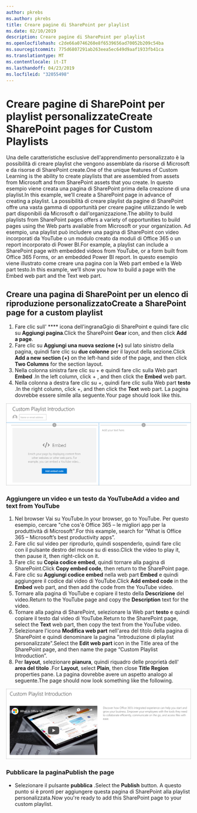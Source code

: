 ```yaml
---
author: pkrebs
ms.author: pkrebs
title: Creare pagine di SharePoint per playlist
ms.date: 02/10/2019
description: Creare pagine di SharePoint per playlist
ms.openlocfilehash: c2de66a0746260e8f6539656ad70052b209c54ba
ms.sourcegitcommit: 775d6807291ab263eea5ec649d9aaf1933fb41ca
ms.translationtype: MT
ms.contentlocale: it-IT
ms.lasthandoff: 04/23/2019
ms.locfileid: "32055498"
---
```

# <a name="create-sharepoint-pages-for-custom-playlists"></a><span data-ttu-id="df670-103">Creare pagine di SharePoint per playlist personalizzate</span><span class="sxs-lookup"><span data-stu-id="df670-103">Create SharePoint pages for Custom Playlists</span></span>

<span data-ttu-id="df670-104">Una delle caratteristiche esclusive dell'apprendimento personalizzato è la possibilità di creare playlist che vengono assemblate da risorse di Microsoft e da risorse di SharePoint create.</span><span class="sxs-lookup"><span data-stu-id="df670-104">One of the unique features of Custom Learning is the ability to create playlists that are assembled from assets from Microsoft and from SharePoint assets that you create.</span></span> <span data-ttu-id="df670-105">In questo esempio viene creata una pagina di SharePoint prima della creazione di una playlist.</span><span class="sxs-lookup"><span data-stu-id="df670-105">In this example, we’ll create a SharePoint page in advance of creating a playlist.</span></span> <span data-ttu-id="df670-106">La possibilità di creare playlist da pagine di SharePoint offre una vasta gamma di opportunità per creare pagine utilizzando le web part disponibili da Microsoft o dall'organizzazione.</span><span class="sxs-lookup"><span data-stu-id="df670-106">The ability to build playlists from SharePoint pages offers a variety of opportunities to build pages using the Web parts available from Microsoft or your organization.</span></span> <span data-ttu-id="df670-107">Ad esempio, una playlist può includere una pagina di SharePoint con video incorporati da YouTube o un modulo creato da moduli di Office 365 o un report incorporato di Power BI.</span><span class="sxs-lookup"><span data-stu-id="df670-107">For example, a playlist can include a SharePoint page with embedded videos from YouTube, or a form built from Office 365 Forms, or an embedded Power BI report.</span></span> <span data-ttu-id="df670-108">In questo esempio viene illustrato come creare una pagina con la Web part embed e la Web part testo.</span><span class="sxs-lookup"><span data-stu-id="df670-108">In this example, we’ll show you how to build a page with the Embed web part and the Text web part.</span></span>  

## <a name="create-a-sharepoint-page-for-a-custom-playlist"></a><span data-ttu-id="df670-109">Creare una pagina di SharePoint per un elenco di riproduzione personalizzato</span><span class="sxs-lookup"><span data-stu-id="df670-109">Create a SharePoint page for a custom playlist</span></span>

1. <span data-ttu-id="df670-110">Fare clic sull' \*\*\*\* icona dell'ingranaGgio di SharePoint e quindi fare clic su **Aggiungi pagina**.</span><span class="sxs-lookup"><span data-stu-id="df670-110">Click the SharePoint **Gear** icon, and then click **Add a page**.</span></span>
2. <span data-ttu-id="df670-111">Fare clic su **Aggiungi una nuova sezione (+)** sul lato sinistro della pagina, quindi fare clic su **due colonne** per il layout della sezione.</span><span class="sxs-lookup"><span data-stu-id="df670-111">Click **Add a new section (+)** on the left-hand side of the page, and then click **Two Columns** for the section layout.</span></span>
3. <span data-ttu-id="df670-112">Nella colonna sinistra fare clic su + e quindi fare clic sulla Web part **Embed** .</span><span class="sxs-lookup"><span data-stu-id="df670-112">In the left column, click + , and then click the **Embed** web part.</span></span> 
4. <span data-ttu-id="df670-113">Nella colonna a destra fare clic su +, quindi fare clic sulla Web part **testo** .</span><span class="sxs-lookup"><span data-stu-id="df670-113">In the right column, click +, and then click the **Text** web part.</span></span> <span data-ttu-id="df670-114">La pagina dovrebbe essere simile alla seguente.</span><span class="sxs-lookup"><span data-stu-id="df670-114">Your page should look like this.</span></span>

![CG-pagenewstart. png](media/cg-pagenewstart.png)

### <a name="add-a-video-and-text-from-youtube"></a><span data-ttu-id="df670-116">Aggiungere un video e un testo da YouTube</span><span class="sxs-lookup"><span data-stu-id="df670-116">Add a video and text from YouTube</span></span>

1. <span data-ttu-id="df670-117">Nel browser Vai su YouTube.</span><span class="sxs-lookup"><span data-stu-id="df670-117">In your browser, go to YouTube.</span></span> <span data-ttu-id="df670-118">Per questo esempio, cercare "che cos'è Office 365 – le migliori app per la produttività di Microsoft".</span><span class="sxs-lookup"><span data-stu-id="df670-118">For this example, search for “What is Office 365 – Microsoft’s best productivity apps”.</span></span>
2. <span data-ttu-id="df670-119">Fare clic sul video per riprodurlo, quindi sospenderlo, quindi fare clic con il pulsante destro del mouse su di esso.</span><span class="sxs-lookup"><span data-stu-id="df670-119">Click the video to play it, then pause it, then right-click on it.</span></span> 
3. <span data-ttu-id="df670-120">Fare clic su **Copia codice embed**, quindi tornare alla pagina di SharePoint.</span><span class="sxs-lookup"><span data-stu-id="df670-120">Click **Copy embed code**, then return to the SharePoint page.</span></span> 
4. <span data-ttu-id="df670-121">Fare clic su **Aggiungi codice embed** nella web part **Embed** e quindi aggiungere il codice dal video di YouTube.</span><span class="sxs-lookup"><span data-stu-id="df670-121">Click **Add embed code** in the **Embed** web part, and then add the code from the YouTube video.</span></span>
5. <span data-ttu-id="df670-122">Tornare alla pagina di YouTube e copiare il testo della **Descrizione** del video.</span><span class="sxs-lookup"><span data-stu-id="df670-122">Return to the YouTube page and copy the **Description** text for the video.</span></span> 
6. <span data-ttu-id="df670-123">Tornare alla pagina di SharePoint, selezionare la Web part **testo** e quindi copiare il testo dal video di YouTube.</span><span class="sxs-lookup"><span data-stu-id="df670-123">Return to the SharePoint page, select the **Text** web part, then copy the text from the YouTube video.</span></span>
7. <span data-ttu-id="df670-124">Selezionare l'icona **Modifica web part** nell'area del titolo della pagina di SharePoint e quindi denominare la pagina "introduzione di playlist personalizzate".</span><span class="sxs-lookup"><span data-stu-id="df670-124">Select the **Edit web part** icon  in the Title area of the SharePoint page, and then name the page “Custom Playlist Introduction”.</span></span> 
8. <span data-ttu-id="df670-125">Per **layout**, selezionare **pianura**, quindi riquadro delle proprietà dell' **area del titolo** .</span><span class="sxs-lookup"><span data-stu-id="df670-125">For **Layout**, select **Plain**, then close **Title Region** properties pane.</span></span> <span data-ttu-id="df670-126">La pagina dovrebbe avere un aspetto analogo al seguente.</span><span class="sxs-lookup"><span data-stu-id="df670-126">The page should now look something like the following.</span></span> 

![CG-pagenewfinish. png](media/cg-pagenewfinish.png)

### <a name="publish-the-page"></a><span data-ttu-id="df670-128">Pubblicare la pagina</span><span class="sxs-lookup"><span data-stu-id="df670-128">Publish the page</span></span>

- <span data-ttu-id="df670-129">Selezionare il pulsante **pubblica** .</span><span class="sxs-lookup"><span data-stu-id="df670-129">Select the **Publish** button.</span></span> <span data-ttu-id="df670-130">A questo punto si è pronti per aggiungere questa pagina di SharePoint alla playlist personalizzata.</span><span class="sxs-lookup"><span data-stu-id="df670-130">Now you're ready to add this SharePoint page to your custom playlist.</span></span> 